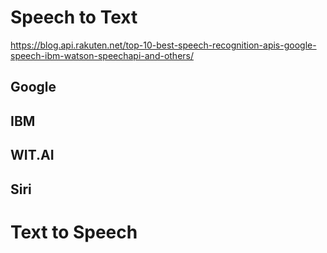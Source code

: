 # Speech to Text
https://blog.api.rakuten.net/top-10-best-speech-recognition-apis-google-speech-ibm-watson-speechapi-and-others/
## Google
## IBM
## WIT.AI
## Siri

# Text to Speech
##
##
##
##
